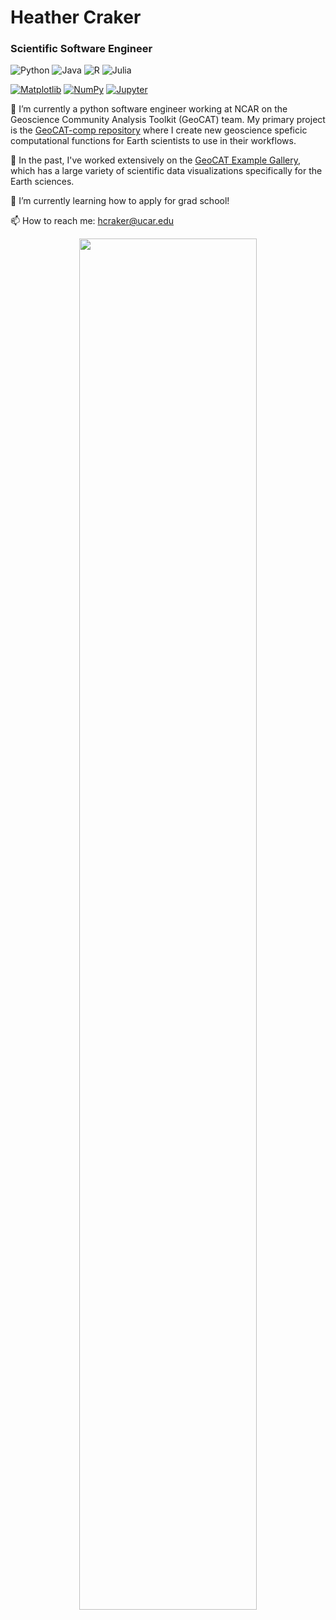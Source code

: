 # Heather Craker

### Scientific Software Engineer

<!--
**hCraker/hCraker** is a ✨ _special_ ✨ repository because its `README.md` (this file) appears on your GitHub profile.

Here are some ideas to get you started:

- 🔭 I’m currently working on ...
- 🌱 I’m currently learning ...
- 👯 I’m looking to collaborate on ...
- 🤔 I’m looking for help with ...
- 💬 Ask me about ...
- 📫 How to reach me: ...
- 😄 Pronouns: ...
- ⚡ Fun fact: ...
-->

![Python](https://img.shields.io/badge/python-3670A0?style=for-the-badge&logo=python&logoColor=ffdd54) ![Java](https://img.shields.io/badge/java-%23ED8B00.svg?style=for-the-badge&logo=java&logoColor=white)  ![R](https://img.shields.io/badge/r-%23276DC3.svg?style=for-the-badge&logo=r&logoColor=white)  ![Julia](https://img.shields.io/badge/-Julia-9558B2?style=for-the-badge&logo=julia&logoColor=white)

[![Matplotlib](https://img.shields.io/badge/Matplotlib-%23ffffff.svg?style=for-the-badge&logo=Matplotlib&logoColor=black)](https://matplotlib.org/) [![NumPy](https://img.shields.io/badge/numpy-%23013243.svg?style=for-the-badge&logo=numpy&logoColor=white)](https://numpy.org/) [![Jupyter](https://img.shields.io/badge/-Jupyter-white?style=for-the-badge&logo=jupyter)](https://jupyter.org/try)




:telescope: I’m currently a python software engineer working at NCAR on the Geoscience Community Analysis Toolkit (GeoCAT) team. My primary project is the [GeoCAT-comp repository](https://github.com/NCAR/geocat-comp) where I create new geoscience speficic computational functions for Earth scientists to use in their workflows.

:sauropod: In the past, I've worked extensively on the [GeoCAT Example Gallery](https://geocat-examples.readthedocs.io/en/latest/index.html), which has a large variety of scientific data visualizations specifically for the Earth sciences. 

:seedling: I’m currently learning how to apply for grad school!

:mailbox: How to reach me: hcraker@ucar.edu

<p align="center">
   <img width="75%" src="https://github-readme-streak-stats.herokuapp.com/?user=hCraker&theme=material-palenight" />   
</p>
